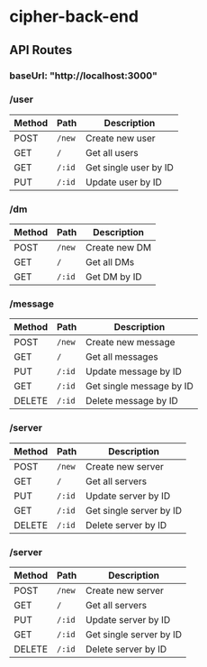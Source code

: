 # cipher-back-end

## API Routes

### baseUrl: "http://localhost:3000"

### /user

| Method | Path          | Description            |
|--------|---------------|------------------------|
| POST   | `/new`        | Create new user        |
| GET    | `/`      | Get all users          |
| GET    | `/:id`  | Get single user by ID  |
| PUT    | `/:id`  | Update user by ID      |

### /dm

| Method | Path        | Description            |
|--------|-------------|------------------------|
| POST   | `/new`   | Create new DM          |
| GET    | `/`      | Get all DMs            |
| GET    | `/:id`  | Get DM by ID           |

### /message

| Method | Path            | Description                  |
|--------|-----------------|------------------------------|
| POST   | `/new`   | Create new message           |
| GET    | `/`     | Get all messages             |
| PUT    | `/:id` | Update message by ID         |
| GET    | `/:id` | Get single message by ID     |
| DELETE | `/:id` | Delete message by ID         |

### /server

| Method | Path            | Description                  |
|--------|-----------------|------------------------------|
| POST   | `/new`   | Create new server           |
| GET    | `/`     | Get all servers             |
| PUT    | `/:id` | Update server by ID         |
| GET    | `/:id` | Get single server by ID    |
| DELETE | `/:id` | Delete server by ID      |

### /server

| Method | Path            | Description                  |
|--------|-----------------|------------------------------|
| POST   | `/new`   | Create new server           |
| GET    | `/`     | Get all servers             |
| PUT    | `/:id` | Update server by ID         |
| GET    | `/:id` | Get single server by ID    |
| DELETE | `/:id` | Delete server by ID      |
